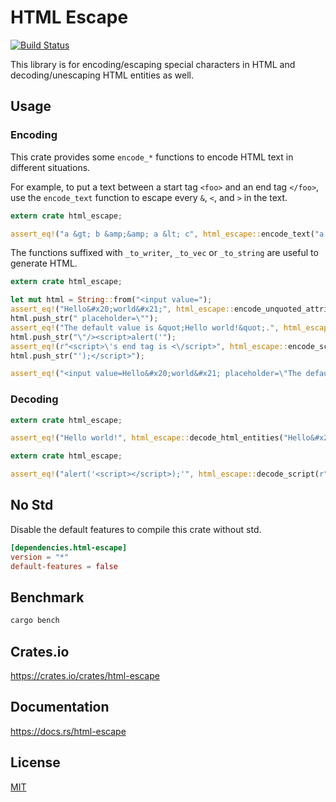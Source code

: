 HTML Escape
====================

[![Build Status](https://travis-ci.org/magiclen/html-escape.svg?branch=master)](https://travis-ci.org/magiclen/html-escape)

This library is for encoding/escaping special characters in HTML and decoding/unescaping HTML entities as well.

## Usage

### Encoding

This crate provides some `encode_*` functions to encode HTML text in different situations.

For example, to put a text between a start tag `<foo>` and an end tag `</foo>`, use the `encode_text` function to escape every `&`, `<`, and `>` in the text.

```rust
extern crate html_escape;

assert_eq!("a &gt; b &amp;&amp; a &lt; c", html_escape::encode_text("a > b && a < c"));
```

The functions suffixed with `_to_writer`, `_to_vec` or `_to_string` are useful to generate HTML.

```rust
extern crate html_escape;

let mut html = String::from("<input value=");
assert_eq!("Hello&#x20;world&#x21;", html_escape::encode_unquoted_attribute_to_string("Hello world!", &mut html));
html.push_str(" placeholder=\"");
assert_eq!("The default value is &quot;Hello world!&quot;.", html_escape::encode_double_quoted_attribute_to_string("The default value is \"Hello world!\".", &mut html));
html.push_str("\"/><script>alert('");
assert_eq!(r"<script>\'s end tag is <\/script>", html_escape::encode_script_single_quoted_text_to_string("<script>'s end tag is </script>", &mut html));
html.push_str("');</script>");

assert_eq!("<input value=Hello&#x20;world&#x21; placeholder=\"The default value is &quot;Hello world!&quot;.\"/><script>alert(\'<script>\\\'s end tag is <\\/script>\');</script>", html);
```

### Decoding

```rust
extern crate html_escape;

assert_eq!("Hello world!", html_escape::decode_html_entities("Hello&#x20;world&#x21;"));
```

```rust
extern crate html_escape;

assert_eq!("alert('<script></script>);'", html_escape::decode_script(r"alert('<script><\/script>);'"));
```

## No Std

Disable the default features to compile this crate without std.

```toml
[dependencies.html-escape]
version = "*"
default-features = false
```

## Benchmark

```bash
cargo bench
```

## Crates.io

https://crates.io/crates/html-escape

## Documentation

https://docs.rs/html-escape

## License

[MIT](LICENSE)